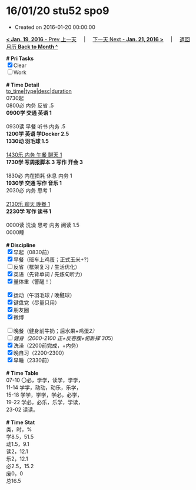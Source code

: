 # 16/01/20 stu52 spo9

- Created on 2016-01-20 00:00:00

[**< Jan. 19, 2016** - Prev 上一天](_archived/lifelogs/2016/01/d19.md) &nbsp; &nbsp; | &nbsp; &nbsp; [下一天 Next - **Jan. 21, 2016 >**](_archived/lifelogs/2016/01/d21.md) &nbsp; &nbsp; |  &nbsp; &nbsp; [返回月历 **Back to Month ^**](_archived/lifelogs/2016/01/index.md)
<br/><div><b># Pri Tasks</b></div><div><input checked="true" type="checkbox"/>Clear</div><div><input type="checkbox"/>Work</div><div><br/></div><div><b># Time Detail</b></div><div><u>to_time|type|desc|duration</u></div><div>0730起</div><div>0800必 内务 反省 .5</div><div><b>0900学 交通 英语 1</b></div><div><br/></div><div>0930读 早餐 听书 内务 .5</div><div><b>1200学 英语 学Docker 2.5</b></div><div><b>1330动 羽毛球 1.5</b></div><div><br/></div><div><u>1430乐 内务 午餐 聊天 1</u></div><div><b>1730学 写周报脚本 3</b> <b>写作</b> <b>开会 3</b></div><div><br/></div><div>1830必 内在损耗 休息 内务 1</div><div><b>1930学 交通 写作 音乐 1</b></div><div>2030必 内务 思考 1</div><div><br/></div><div><u>2130乐 聊天 晚餐 1</u></div><div><b>2230学 写作 读书 1</b></div><div><br/></div><div>0000读 洗澡 思考 内务 阅读 1.5</div><div>0000睡</div><div><br/></div><div><b># Discipline</b></div><div><input checked="true" type="checkbox"/>早起（0830前）</div><div><input checked="true" type="checkbox"/>早餐（班车上鸡蛋；正式玉米+?）</div><div><input type="checkbox"/>反省（框架复习 / 生活优化）</div><div><input checked="true" type="checkbox"/>英语（先背单词 / 先炼句听力）</div><div><input checked="true" type="checkbox"/>量体重（警醒！）</div><div><br/></div><div><input checked="true" type="checkbox"/>运动（午羽毛球 / 晚毽球）</div><div><input checked="true" type="checkbox"/>键盘党（尽量只用）</div><div><input checked="true" type="checkbox"/>朋友圈</div><div><input checked="true" type="checkbox"/>微博</div><div><br/></div><div><input type="checkbox"/>晚餐（健身前牛奶；后水果+鸡蛋*2）</div><div><input type="checkbox"/>健身（2000-2100 正+反卷腹+俯卧撑 30*5）</div><div><input checked="true" type="checkbox"/>洗澡（2200前完成，+内务）</div><div><input checked="true" type="checkbox"/>晚自习（2200-2300）</div><div><input checked="true" type="checkbox"/>早睡（2330前）</div><div><br/></div><div><b># Time Table</b></div><div>07-10 〇必，学学，读学，学学，</div><div>11-14 学学，动动，动乐，乐学，</div><div>15-18 学学，学学，学必，必学，</div><div>19-22 学必，必乐，乐学，学读，</div><div>23-02 读读。</div><div><br/></div><div><b># Time Stat</b></div><div>类，时，%</div><div>学8.5，51.5</div><div>动1.5，9.1</div><div>读2，12.1</div><div>乐2，12.1</div><div>必2.5，15.2</div><div>废0，0</div><div>总16.5</div>
